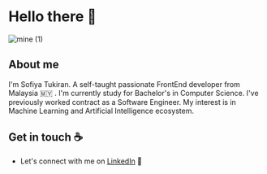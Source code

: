 # Hello there 👋

![mine (1)](https://user-images.githubusercontent.com/79184604/230060222-0b7aa157-5f8f-4fcc-b3d9-c23d1be4d6b8.png)


## About me

I'm Sofiya Tukiran. A self-taught passionate FrontEnd developer from Malaysia 🇲🇾 . I'm currently study for Bachelor's in Computer Science. I've previously worked contract as a Software Engineer. My interest is in Machine Learning and Artificial Intelligence ecosystem.

## Get in touch ☕

- Let's connect with me on [LinkedIn](https://www.linkedin.com/in/asofiyatukiran/) 💼


